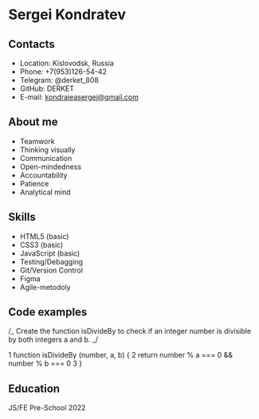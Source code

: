 # Sergei Kondratev

## Contacts

- Location: Kislovodsk, Russia
- Phone: +7(953)126-54-42
- Telegram: @derket_808
- GitHub: DERKET
- E-mail: kondraieasergej@gmail.com

## About me

- Teamwork
- Thinking visually
- Communication
- Open-mindedness
- Accountability
- Patience
- Analytical mind

## Skills

- HTML5 (basic)
- CSS3 (basic)
- JavaScript (basic)
- Testing/Debagging
- Git/Version Control
- Figma
- Agile-metodoly

## Code examples

/_ Create the function isDivideBy to check if an integer number is
divisible by both integers a and b. _/

1 function isDivideBy (number, a, b) {
2 return number % a === 0 && number % b === 0
3 }

## Education

JS/FE Pre-School 2022
